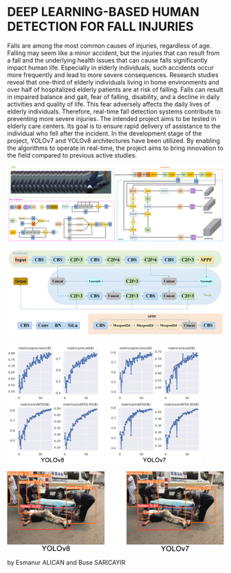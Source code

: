# DEEP LEARNING-BASED HUMAN DETECTION FOR FALL INJURIES

Falls are among the most common causes of injuries, regardless of age. Falling may seem like a minor accident, but the injuries that can result from a fall and the underlying health issues that can cause falls significantly impact human life. Especially in elderly individuals, such accidents occur more frequently and lead to more severe consequences. Research studies reveal that one-third of elderly individuals living in home environments and over half of hospitalized elderly patients are at risk of falling. Falls can result in impaired balance and gait, fear of falling, disability, and a decline in daily activities and quality of life. This fear adversely affects the daily lives of elderly individuals. Therefore, real-time fall detection systems contribute to preventing more severe injuries. The intended project aims to be tested in elderly care centers. Its goal is to ensure rapid delivery of assistance to the individual who fell after the incident. In the development stage of the project, YOLOv7 and YOLOv8 architectures have been utilized. By enabling the algorithms to operate in real-time, the project aims to bring innovation to the field compared to previous active studies.

![Alt text](img/yolov7.png)

![Alt text](img/yolov8.png)




<img src="img/graph.png" alt="alt" width="450"/>

![Alt text](img/output.png)

by Esmanur ALICAN and Buse SARICAYIR
